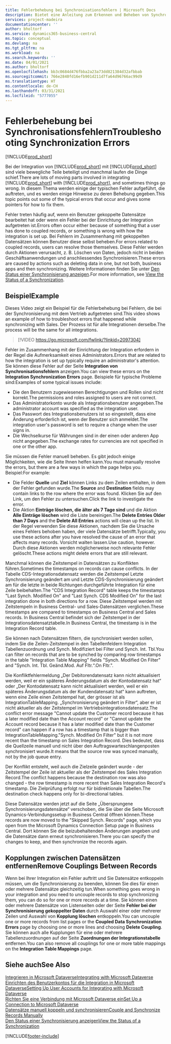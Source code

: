 ```yaml
---
title: Fehlerbehebung bei Synchronisationsfehlern | Microsoft Docs
description: Bietet eine Anleitung zum Erkennen und Beheben von Synchronisationsfehlern.
services: project-madeira
documentationcenter: ''
author: bholtorf
ms.service: dynamics365-business-central
ms.topic: conceptual
ms.devlang: na
ms.tgt_pltfrm: na
ms.workload: na
ms.search.keywords: ''
ms.date: 04/01/2021
ms.author: bholtorf
ms.openlocfilehash: bb3c0684d476fbba2a23a73dd821384d32afbbab
ms.sourcegitcommit: 766e2840fd16efb901d211d7fa64d96766ac99d9
ms.translationtype: HT
ms.contentlocale: de-CH
ms.lasthandoff: 03/31/2021
ms.locfileid: "5777055"
---
```

# <a name="troubleshooting-synchronization-errors"></a><span data-ttu-id="7b130-103">Fehlerbehebung bei Synchronisationsfehlern</span><span class="sxs-lookup"><span data-stu-id="7b130-103">Troubleshooting Synchronization Errors</span></span>
[!INCLUDE[prod_short](includes/cc_data_platform_banner.md)]

<span data-ttu-id="7b130-104">Bei der Integration von [!INCLUDE[prod_short](includes/prod_short.md)] mit [!INCLUDE[prod_short](includes/cds_long_md.md)] sind viele bewegliche Teile beteiligt und manchmal laufen die Dinge schief.</span><span class="sxs-lookup"><span data-stu-id="7b130-104">There are lots of moving parts involved in integrating [!INCLUDE[prod_short](includes/prod_short.md)] with [!INCLUDE[prod_short](includes/cds_long_md.md)], and sometimes things go wrong.</span></span> <span data-ttu-id="7b130-105">In diesem Thema werden einige der typischen Fehler aufgeführt, die auftreten, und es werden einige Hinweise zu deren Behebung gegeben.</span><span class="sxs-lookup"><span data-stu-id="7b130-105">This topic points out some of the typical errors that occur and gives some pointers for how to fix them.</span></span>

<span data-ttu-id="7b130-106">Fehler treten häufig auf, wenn ein Benutzer gekoppelte Datensätze bearbeitet hat oder wenn ein Fehler bei der Einrichtung der Integration aufgetreten ist.</span><span class="sxs-lookup"><span data-stu-id="7b130-106">Errors often occur either because of something that a user has done to coupled records, or something is wrong with how the integration is set up.</span></span> <span data-ttu-id="7b130-107">Bei Fehlern im Zusammenhang mit gekoppelten Datensätzen können Benutzer diese selbst beheben.</span><span class="sxs-lookup"><span data-stu-id="7b130-107">For errors related to coupled records, users can resolve those themselves.</span></span> <span data-ttu-id="7b130-108">Diese Fehler werden durch Aktionen verursacht, z. B. Löschen von Daten, jedoch nicht in beiden Geschäftsanwendungen und anschliessendes Synchronisieren.</span><span class="sxs-lookup"><span data-stu-id="7b130-108">These errors are caused by actions such as deleting data in one, but not both, business apps and then synchronizing.</span></span> <span data-ttu-id="7b130-109">Weitere Informationen finden Sie unter [Den Status einer Synchronisierung anzeigen](admin-how-to-view-synchronization-status.md).</span><span class="sxs-lookup"><span data-stu-id="7b130-109">For more information, see [View the Status of a Synchronization](admin-how-to-view-synchronization-status.md).</span></span>

## <a name="example"></a><span data-ttu-id="7b130-110">Beispiel</span><span class="sxs-lookup"><span data-stu-id="7b130-110">Example</span></span>
<span data-ttu-id="7b130-111">Dieses Video zeigt ein Beispiel für die Fehlerbehebung bei Fehlern, die bei der Synchronisierung mit dem Vertrieb aufgetreten sind.</span><span class="sxs-lookup"><span data-stu-id="7b130-111">This video shows an example of how to troubleshoot errors that happened while synchronizing with Sales.</span></span> <span data-ttu-id="7b130-112">Der Prozess ist für alle Integrationen derselbe.</span><span class="sxs-lookup"><span data-stu-id="7b130-112">The process will be the same for all integrations.</span></span> 

> [!VIDEO https://go.microsoft.com/fwlink/?linkid=2097304]

<span data-ttu-id="7b130-113">Fehler im Zusammenhang mit der Einrichtung der Integration erfordern in der Regel die Aufmerksamkeit eines Administrators.</span><span class="sxs-lookup"><span data-stu-id="7b130-113">Errors that are related to how the integration is set up typically require an administrator's attention.</span></span> <span data-ttu-id="7b130-114">Sie können diese Fehler auf der Seite **Integration von Synchronisationsfehlern** anzeigen.</span><span class="sxs-lookup"><span data-stu-id="7b130-114">You can view these errors on the **Integration Synchronization Errors** page.</span></span> <span data-ttu-id="7b130-115">Beispiele für typische Probleme sind:</span><span class="sxs-lookup"><span data-stu-id="7b130-115">Examples of some typical issues include:</span></span>  
  
* <span data-ttu-id="7b130-116">Die den Benutzern zugewiesenen Berechtigungen und Rollen sind nicht korrekt.</span><span class="sxs-lookup"><span data-stu-id="7b130-116">The permissions and roles assigned to users are not correct.</span></span>  
* <span data-ttu-id="7b130-117">Das Administratorkonto wurde als Integrationsbenutzer angegeben.</span><span class="sxs-lookup"><span data-stu-id="7b130-117">The administrator account was specified as the integration user.</span></span>  
* <span data-ttu-id="7b130-118">Das Passwort des Integrationsbenutzers ist so eingestellt, dass eine Änderung erforderlich ist, wenn der Benutzer sich anmeldet.</span><span class="sxs-lookup"><span data-stu-id="7b130-118">The integration user's password is set to require a change when the user signs in.</span></span>  
* <span data-ttu-id="7b130-119">Die Wechselkurse für Währungen sind in der einen oder anderen App nicht angegeben.</span><span class="sxs-lookup"><span data-stu-id="7b130-119">The exchange rates for currencies are not specified in one or the other app.</span></span>  
  
<span data-ttu-id="7b130-120">Sie müssen die Fehler manuell beheben. Es gibt jedoch einige Möglichkeiten, wie die Seite Ihnen helfen kann.</span><span class="sxs-lookup"><span data-stu-id="7b130-120">You must manually resolve the errors, but there are a few ways in which the page helps you.</span></span> <span data-ttu-id="7b130-121">Beispiel:</span><span class="sxs-lookup"><span data-stu-id="7b130-121">For example:</span></span>  

* <span data-ttu-id="7b130-122">Die Felder **Quelle** und **Ziel** können Links zu dem Zeilen enthalten, in dem der Fehler gefunden wurde.</span><span class="sxs-lookup"><span data-stu-id="7b130-122">The **Source** and **Destination** fields may contain links to the row where the error was found.</span></span> <span data-ttu-id="7b130-123">Klicken Sie auf den Link, um den Fehler zu untersuchen.</span><span class="sxs-lookup"><span data-stu-id="7b130-123">Click the link to investigate the error.</span></span>  
* <span data-ttu-id="7b130-124">Die Aktion **Einträge löschen, die älter als 7 Tage sind** und die Aktion **Alle Einträge löschen** wird die Liste bereinigen.</span><span class="sxs-lookup"><span data-stu-id="7b130-124">The **Delete Entries Older than 7 Days** and the **Delete All Entries** actions will clean up the list.</span></span> <span data-ttu-id="7b130-125">In der Regel verwenden Sie diese Aktionen, nachdem Sie die Ursache eines Fehlers behoben haben, der viele Datensätze betrifft.</span><span class="sxs-lookup"><span data-stu-id="7b130-125">Typically, you use these actions after you have resolved the cause of an error that affects many records.</span></span> <span data-ttu-id="7b130-126">Vorsicht walten lassen.</span><span class="sxs-lookup"><span data-stu-id="7b130-126">Use caution, however.</span></span> <span data-ttu-id="7b130-127">Durch diese Aktionen werden möglicherweise noch relevante Fehler gelöscht.</span><span class="sxs-lookup"><span data-stu-id="7b130-127">These actions might delete errors that are still relevant.</span></span>

<span data-ttu-id="7b130-128">Manchmal können die Zeitstempel in Datensätzen zu Konflikten führen.</span><span class="sxs-lookup"><span data-stu-id="7b130-128">Sometimes the timestamps on records can cause conflicts.</span></span> <span data-ttu-id="7b130-129">In der Tabelle CDS-Integrationsdatensatz werden die Zeitstempel Letzte Synchronisierung geändert am und Letzte CDS-Synchronisierung geändert am für die letzte in beide Richtungen durchgeführte Integration für eine Zeile beibehalten.</span><span class="sxs-lookup"><span data-stu-id="7b130-129">The "CDS Integration Record" table keeps the timestamps "Last Synch. Modified On" and "Last Synch. CDS Modified On" for the last integration done in both directions for a row.</span></span> <span data-ttu-id="7b130-130">Diese Zeitstempel werden mit Zeitstempeln in Business Central- und Sales-Datensätzen verglichen.</span><span class="sxs-lookup"><span data-stu-id="7b130-130">These timestamps are compared to timestamps on Business Central and Sales records.</span></span> <span data-ttu-id="7b130-131">In Business Central befindet sich der Zeitstempel in der Integrationsdatensatztabelle.</span><span class="sxs-lookup"><span data-stu-id="7b130-131">In Business Central, the timestamp is in the Integration Record table.</span></span>

<span data-ttu-id="7b130-132">Sie können nach Datensätzen filtern, die synchronisiert werden sollen, indem Sie die Zeilen-Zeitstempel in den Tabellenfeldern Integration Tabellenzuordnung und Synch. Modifiziert bei Filter und Synch. Int. Tbl.</span><span class="sxs-lookup"><span data-stu-id="7b130-132">You can filter on records that are to be synched by comparing row timestamps in the table "Integration Table Mapping" fields "Synch. Modified On Filter" and "Synch. Int. Tbl.</span></span> <span data-ttu-id="7b130-133">Geänd.</span><span class="sxs-lookup"><span data-stu-id="7b130-133">Mod.</span></span> <span data-ttu-id="7b130-134">Auf Fltr.“.</span><span class="sxs-lookup"><span data-stu-id="7b130-134">On Fltr.".</span></span>

<span data-ttu-id="7b130-135">Die Konfliktfehlermeldung „Der Debitorendatensatz kann nicht aktualisiert werden, weil er ein späteres Änderungsdatum als der Kontodatensatz hat“ oder „Der Kontodatensatz kann nicht aktualisiert werden, weil er ein späteres Änderungsdatum als der Kundendatensatz hat“ kann auftreten, wenn eine Zeile einen Zeitstempel hat, der grösser ist als IntegrationTableMapping. „Synchronisierung geändert in Filter“, aber er ist nicht aktueller als der Zeitstempel im Vertriebsintegrationsdatensatz.</span><span class="sxs-lookup"><span data-stu-id="7b130-135">The conflict error message "Cannot update the Customer record because it has a later modified date than the Account record" or "Cannot update the Account record because it has a later modified date than the Customer record" can happen if a row has a timestamp that is bigger than IntegrationTableMapping."Synch. Modified On Filter" but it is not more recent than the timestamp on Sales Integration Record.</span></span> <span data-ttu-id="7b130-136">Dies bedeutet, dass die Quellzeile manuell und nicht über den Auftragswarteschlangenposten synchronisiert wurde.</span><span class="sxs-lookup"><span data-stu-id="7b130-136">It means that the source row was synced manually, not by the job queue entry.</span></span> 

<span data-ttu-id="7b130-137">Der Konflikt entsteht, weil auch die Zielzeile geändert wurde - der Zeitstempel der Zeile ist aktueller als der Zeitstempel des Sales Integration Record.</span><span class="sxs-lookup"><span data-stu-id="7b130-137">The conflict happens because the destination row was also changed  - the row timestamp is more recent than Sales Integration Record's timestamp.</span></span> <span data-ttu-id="7b130-138">Die Zielprüfung erfolgt nur für bidirektionale Tabellen.</span><span class="sxs-lookup"><span data-stu-id="7b130-138">The destination check happens only for bi-directional tables.</span></span> 

<span data-ttu-id="7b130-139">Diese Datensätze werden jetzt auf die Seite „Übersprungene Synchronisierungsdatensätze“ verschoben, die Sie über die Seite Microsoft Dynamics-Verbindungssetup in Business Central öffnen können.</span><span class="sxs-lookup"><span data-stu-id="7b130-139">These records are now moved to the "Skipped Synch. Records" page, which you open from the Microsoft Dynamics Connection Setup page in Business Central.</span></span> <span data-ttu-id="7b130-140">Dort können Sie die beizubehaltenden Änderungen angeben und die Datensätze dann erneut synchronisieren.</span><span class="sxs-lookup"><span data-stu-id="7b130-140">There you can specify the changes to keep, and then synchronize the records again.</span></span>

## <a name="remove-couplings-between-records"></a><span data-ttu-id="7b130-141">Kopplungen zwischen Datensätzen entfernen</span><span class="sxs-lookup"><span data-stu-id="7b130-141">Remove Couplings Between Records</span></span>
<span data-ttu-id="7b130-142">Wenn bei Ihrer Integration ein Fehler auftritt und Sie Datensätze entkoppeln müssen, um die Synchronisierung zu beenden, können Sie dies für einen oder mehrere Datensätze gleichzeitig tun.</span><span class="sxs-lookup"><span data-stu-id="7b130-142">When something goes wrong in your integration and you need to uncouple records to stop synchronizing them, you can do so for one or more records at a time.</span></span> <span data-ttu-id="7b130-143">Sie können einen oder mehrere Datensätze von Listenseiten oder der Seite **Fehler bei der Synchronisierung gekoppelter Daten** durch Auswahl einer oder mehrerer Zeilen und Auswahl von **Kopplung löschen** entkoppeln.</span><span class="sxs-lookup"><span data-stu-id="7b130-143">You can uncouple one or more records from list pages or the **Coupled Data Synchronization Errors** page by choosing one or more lines and choosing **Delete Coupling**.</span></span> <span data-ttu-id="7b130-144">Sie können auch alle Kupplungen für eine oder mehrere Tabellenzuordnungen auf der Seite **Zuordnungen der Integrationstabelle** entfernen.</span><span class="sxs-lookup"><span data-stu-id="7b130-144">You can also remove all couplings for one or more table mappings on the **Integration Table Mappings** page.</span></span> 

## <a name="see-also"></a><span data-ttu-id="7b130-145">Siehe auch</span><span class="sxs-lookup"><span data-stu-id="7b130-145">See Also</span></span>
[<span data-ttu-id="7b130-146">Integrieren in Microsoft Dataverse</span><span class="sxs-lookup"><span data-stu-id="7b130-146">Integrating with Microsoft Dataverse</span></span>](admin-prepare-dynamics-365-for-sales-for-integration.md)  
[<span data-ttu-id="7b130-147">Einrichten des Benutzerkontos für die Integration in Microsoft Dataverse</span><span class="sxs-lookup"><span data-stu-id="7b130-147">Setting Up User Accounts for Integrating with Microsoft Dataverse</span></span>](admin-setting-up-integration-with-dynamics-sales.md)  
[<span data-ttu-id="7b130-148">Richten Sie eine Verbindung mit Microsoft Dataverse  ein</span><span class="sxs-lookup"><span data-stu-id="7b130-148">Set Up a Connection to Microsoft Dataverse</span></span>](admin-how-to-set-up-a-dynamics-crm-connection.md)  
[<span data-ttu-id="7b130-149">Datensätze manuell koppeln und synchronisieren</span><span class="sxs-lookup"><span data-stu-id="7b130-149">Couple and Synchronize Records Manually</span></span>](admin-how-to-couple-and-synchronize-records-manually.md)  
[<span data-ttu-id="7b130-150">Den Status einer Synchronisierung anzeigen</span><span class="sxs-lookup"><span data-stu-id="7b130-150">View the Status of a Synchronization</span></span>](admin-how-to-view-synchronization-status.md)  


[!INCLUDE[footer-include](includes/footer-banner.md)]